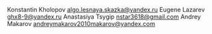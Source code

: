 Konstantin Kholopov algo.lesnaya.skazka@yandex.ru
Eugene Lazarev ghx8-9@yandex.ru
Anastasiya Tsygip nstar3618@gmail.сom
Andrey Makarov andreymakarov2010makarov@yandex.com
